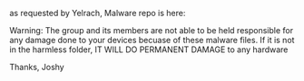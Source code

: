 as requested by Yelrach, Malware repo is here:


Warning: 
The group and its members are not able to be held responsible for any damage done to your devices becuase of these malware files.
If it is not in the harmless folder, IT WILL DO PERMANENT DAMAGE to any hardware

Thanks,
Joshy